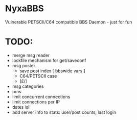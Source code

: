 # NyxaBBS
Vulnerable PETSCII/C64 compatible BBS Daemon - just for fun

# TODO: 
* merge msg reader
* lockfile mechanism for get/saveconf
* msg poster
   * save post index [ bbswide vars ] 
   * C64/PETSCII case
   * [£\/]
* msg categories
* pms
* limit concurrent connections
* limit connections per IP 
* dates lol
* add server info to stats:  user/post counts, last login
